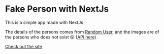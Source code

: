 # Fake Person with NextJs

This is a simple app made with NextJs

The details of the persons comes from [Random User](https://randomuser.me/), 
and the images are of the persons who does not exist 😛 ([API here](https://hankhank10.github.io/fakeface/))

[Check out the site](https://fake-person.netlify.app/)